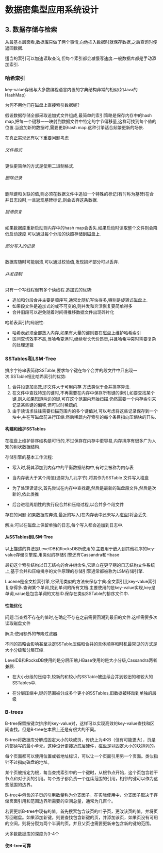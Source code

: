# 数据密集型应用系统设计

## 3. 数据存储与检索

从最基本层面看,数据库只做了两个事情,向他插入数据时就保存数据,之后查询时便返回数据.

适当的索引可以加速读取查询,但每个索引都会减慢写速度.一般数据库都是手动添加索引.

### 哈希索引

key-value存储与大多数编程语言内置的字典结构非常的相似(如Java的HashMap)

为何不用他们在磁盘上直接索引数据呢?

假设数据存储全部采取追加式文件组成,最简单的索引策略是保存内存中的hash map,把每一个键移一一映射到数据文件中特定的字节偏移量,这样可找到每个值的位置.当追加新的数据时,需要更新hash map.这种引擎适合频繁更新的场景.

在真正实现还有以下重要问题考虑

###### 文件格式

更快更简单的方式是使用二进制格式.

###### 删除记录

删除键和关联的值,则必须在数据文件中追加一个特殊的标记(有时称为墓碑)在合并日志段时,一旦返现墓碑标记,则会丢弃这条数据.

###### 崩溃恢复

如果数据库重新启动则内存中的hash map会丢失.如果启动时读取整个文件则会降低启动速度.可以通过每个分段的快照存储到磁盘上.

###### 部分写入的记录

数据库随时可能崩溃,可以通过校验值,发现损坏部分可以丢弃.

###### 并发控制

只有一个写线程但有多个读线程.追加式的优势:

* 追加和分段合并主要是顺序写,通常比随机写快得多,特别是旋转式磁盘上.
* 如果段文件是追加式的或不可变的,则并发和奔溃恢复要简单得多
* 合并旧段可以避免随着时间得推移数据文件出现碎片化

哈希表索引的局限性:

* 哈希表必须全部放入内存,如果有大量的键则要在磁盘上维护哈希索引
* 区间查询效率不高,当哈希变满时,继续增长代价昂贵,并且哈希冲突时需要复杂的处理逻辑

### SSTables和LSM-Tree

排序字符串表简称SSTable,要求每个键在每个合并的段文件中只出现一次.SSTable相比哈希索引的优势:

1. 合并段更加高效,即文件大于可用内存.方法类似于合并排序算法.
2. 在文件中查找特定的键时,不再需要在内存中保存所有键的索引,如要查找某个键,则入如果知道两边的键,可在这个范围内开始扫描.仍然需要一个内存索引来记录某些键的偏移,但可以时稀疏的.
3. 由于读请求往往需要扫描范围内的多个键值对,可以考虑将这些记录保存到一个块中,并在写磁盘前进行压缩.然后稀疏内存索引的每个条目指向压缩块的开头.

#### 构建和维护SSTables

在磁盘上维护排序结构是可行的,不过保存在内存中更容易,内存排序有很多广为人知的树状数据结构.

存储引擎的基本工作流程:

* 写入时,将其添加到内存中的平衡数据结构中,有时会被称为内存表
* 当内存表大于某个阈值(通常为几兆字节),将其作为SSTable 文件写入磁盘
* 为了处理读请求,首先尝试在内存中查找键,然后是最新的磁盘段文件,然后是次新的,依此类推

* 后台进程周期性的执行段合并和压缩过程,以合并多个段文件

存在的问题:如果数据库奔溃,最近的写入(在内存表中还未写入磁盘)将会丢失.

解决:可以在磁盘上保留单独的日志,每个写入都会追加到日志中.

#### 从SSTables到LSM-Tree

以上描述的算法是LevelDB和RocksDB所使用的.主要用于嵌入到其他程序的key-value存储引擎库.用类似的存储引擎还有Cassandra和Hbase

最初这个索引结构以日志结构的合并树命名,它建立在更早期的日志结构文件系统上,基于合并和压缩排序的文件原理的存储引擎通常都被称为LSM存储引擎.

Lucene是全文检索引擎,它采用类似的方法来保存字典.全文索引比key-value索引复杂得多.查询某个单词,找到单词的所有文档.主要使用的是key-value实现,key是单词,value是包含单词的文档ID.保存在类似SSTable的排序文件中.

#### 性能优化

问题:当查找不存在的值时,在确定不存在之前需要回溯到最旧的文件.这样需要多次读取磁盘文件

解决:使用额外的布隆过滤器.

不同的策略会影响甚至决定SSTable压缩和合并的具体顺序和时机最常见的方式是大小分级和分层压缩.

LevelDB和RocksDB使用的是分层压缩,HBase使用的是大小分级,Cassandra两者兼顾.

* 在大小分级的压缩中,较新的和较小的SSTable被连续合并到较旧的和较大的SSTables中.

* 在分层压缩中,键的范围被分成多个更小的SSTables,旧数据被移动到单独的层级

### B-trees

B-tree保留按键次排序的key-value对，这样可以实现高效的key-value查找和区间查找。但是B-tree在本质上还是有很大的不同。

B-tree将数据库分解成固定大小的块或页，传统上为4KB（但有可能更大），页是内部读写的最小单元。这种设计更接近底层硬件，磁盘是以固定大小的块排列的。

每个页面都可以使用位置或者地址标识，可以让一个页面引用另一个页面。类似指针不过指向磁盘的地址。

某个页被指定为根，每当查找索引中的一个键时，从根节点开始，这个页包含若干节点和对子页的引用。每个孩子都负责一个连续范围的引用，相邻的键可以作为这些范围的边界。

B-tree中包含的子页的引用数量称为分支因子，在实际使用中，分支因子取决于存储页面引用和范围边界所需要的空间总量，通常为几百个。

若要更新B-tree中现有的值，首先搜索包含该页的叶子页，更改该页的值，并将页写回磁盘。如果添加新键，则要查找包含新键的页，并添加该页，如果页没有可用的空间，则将分裂为两个半满的页，并且父页也需要更新来包含新的键的范围。

大多数数据库的深度为3-4个

#### 使B-tree可靠


